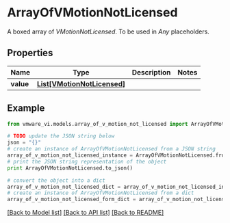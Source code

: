 # ArrayOfVMotionNotLicensed

A boxed array of *VMotionNotLicensed*. To be used in *Any* placeholders. 

## Properties
Name | Type | Description | Notes
------------ | ------------- | ------------- | -------------
**value** | [**List[VMotionNotLicensed]**](VMotionNotLicensed.md) |  | 

## Example

```python
from vmware_vi.models.array_of_v_motion_not_licensed import ArrayOfVMotionNotLicensed

# TODO update the JSON string below
json = "{}"
# create an instance of ArrayOfVMotionNotLicensed from a JSON string
array_of_v_motion_not_licensed_instance = ArrayOfVMotionNotLicensed.from_json(json)
# print the JSON string representation of the object
print ArrayOfVMotionNotLicensed.to_json()

# convert the object into a dict
array_of_v_motion_not_licensed_dict = array_of_v_motion_not_licensed_instance.to_dict()
# create an instance of ArrayOfVMotionNotLicensed from a dict
array_of_v_motion_not_licensed_form_dict = array_of_v_motion_not_licensed.from_dict(array_of_v_motion_not_licensed_dict)
```
[[Back to Model list]](../README.md#documentation-for-models) [[Back to API list]](../README.md#documentation-for-api-endpoints) [[Back to README]](../README.md)


